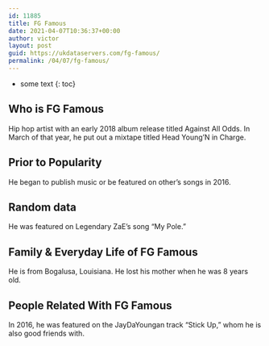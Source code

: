 ```yaml
---
id: 11885
title: FG Famous
date: 2021-04-07T10:36:37+00:00
author: victor
layout: post
guid: https://ukdataservers.com/fg-famous/
permalink: /04/07/fg-famous/
---
```


* some text
{: toc}


## Who is FG Famous



Hip hop artist with an early 2018 album release titled Against All Odds. In March of that year, he put out a mixtape titled Head Young&#8217;N in Charge.

                
                
                
## Prior to Popularity



He began to publish music or be featured on other&#8217;s songs in 2016.

                
                
                
## Random data



He was featured on Legendary ZaE&#8217;s song &#8220;My Pole.&#8221;

                
                
                
## Family & Everyday Life of FG Famous



He is from Bogalusa, Louisiana. He lost his mother when he was 8 years old.

                
                
                
## People Related With FG Famous



In 2016, he was featured on the JayDaYoungan track &#8220;Stick Up,&#8221; whom he is also good friends with.

                
              
            
          
          
          